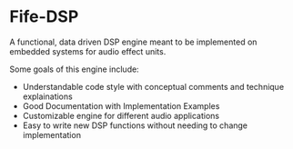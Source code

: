 # Fife-DSP

A functional, data driven DSP engine meant to be implemented on embedded systems for audio effect units.

Some goals of this engine include:

  - Understandable code style with conceptual comments and technique explainations 
  - Good Documentation with Implementation Examples
  - Customizable engine for different audio applications
  - Easy to write new DSP functions without needing to change implementation

